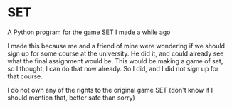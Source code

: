 # SET
A Python program for the game SET I made a while ago

I made this because me and a friend of mine were wondering if we should sign up for some course at the university. He did it, and could already see what the final assignment would be. This would be making a game of set, so I thought, I can do that now already. So I did, and I did not sign up for that course.

I do not own any of the rights to the original game SET
(don't know if I should mention that, better safe than sorry)
